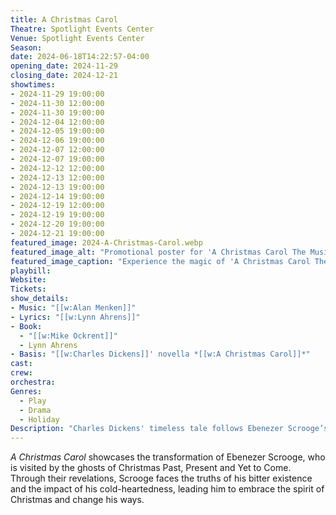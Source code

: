 ```yaml
---
title: A Christmas Carol
Theatre: Spotlight Events Center
Venue: Spotlight Events Center
Season: 
date: 2024-06-18T14:22:57-04:00
opening_date: 2024-11-29
closing_date: 2024-12-21
showtimes:
- 2024-11-29 19:00:00
- 2024-11-30 12:00:00
- 2024-11-30 19:00:00
- 2024-12-04 12:00:00
- 2024-12-05 19:00:00
- 2024-12-06 19:00:00
- 2024-12-07 12:00:00
- 2024-12-07 19:00:00
- 2024-12-12 12:00:00
- 2024-12-13 12:00:00
- 2024-12-13 19:00:00
- 2024-12-14 19:00:00
- 2024-12-19 12:00:00
- 2024-12-19 19:00:00
- 2024-12-20 19:00:00
- 2024-12-21 19:00:00
featured_image: 2024-A-Christmas-Carol.webp
featured_image_alt: "Promotional poster for 'A Christmas Carol The Musical' showing the title in golden letters against a wintery night scene."
featured_image_caption: "Experience the magic of 'A Christmas Carol The Musical', where holiday spirits come to life in a spectacle of song and snow."
playbill:
Website: 
Tickets: 
show_details: 
- Music: "[[w:Alan Menken]]"
- Lyrics: "[[w:Lynn Ahrens]]"
- Book:
  - "[[w:Mike Ockrent]]"
  - Lynn Ahrens
- Basis: "[[w:Charles Dickens]]' novella *[[w:A Christmas Carol]]*"
cast:
crew:
orchestra:
Genres:
  - Play
  - Drama
  - Holiday
Description: "Charles Dickens' timeless tale follows Ebenezer Scrooge’s transformative journey from a miser to a benefactor, haunted and guided by spirits one Christmas Eve."
---
```

*A Christmas Carol* showcases the transformation of Ebenezer Scrooge, who is visited by the ghosts of Christmas Past, Present and Yet to Come. Through their revelations, Scrooge faces the truths of his bitter existence and the impact of his cold-heartedness, leading him to embrace the spirit of Christmas and change his ways.